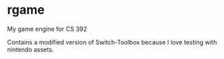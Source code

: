 # rgame
 My game engine for CS 392

 Contains a modified version of Switch-Toolbox because I love testing with nintendo assets. 